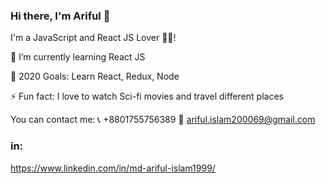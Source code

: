 ### Hi there, I'm Ariful 👋

I'm a JavaScript and React JS Lover 💓💓!

🌱 I’m currently learning React JS

🥅 2020 Goals: Learn React, Redux, Node

⚡ Fun fact: I love to watch Sci-fi movies and travel different places

You can contact me:
📞 +8801755756389
📧 ariful.islam200069@gmail.com
### in: 
https://www.linkedin.com/in/md-ariful-islam1999/ 

